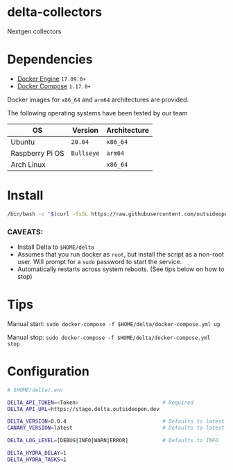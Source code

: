 # delta-collectors
Nextgen collectors

# Dependencies

- [Docker Engine](https://docs.docker.com/get-docker/) `17.09.0+`
- [Docker Compose](https://docs.docker.com/compose/install/) `1.17.0+`

Docker images for `x86_64` and `arm64` architectures are provided.

The following operating systems have been tested by our team

| OS              | Version    | Architecture  |
|-----------------|------------|---------------|
| Ubuntu          | `20.04`    | `x86_64`      |
| Raspberry Pi OS | `Bullseye` | `arm64`       |
| Arch Linux      |            | `x86_64`      |


# Install

```bash
/bin/bash -c "$(curl -fsSL https://raw.githubusercontent.com/outsideopen/delta-collectors/HEAD/install.sh)"
```
### CAVEATS:

- Install Delta to `$HOME/delta`
- Assumes that you run docker as `root`, but install the script as a non-root user. Will prompt for a `sudo` password to start the service.
- Automatically restarts across system reboots. (See tips below on how to stop)

# Tips
Manual start: `sudo docker-compose -f $HOME/delta/docker-compose.yml up`

Manual stop:  `sudo docker-compose -f $HOME/delta/docker-compose.yml stop`

# Configuration

```bash
# $HOME/delta/.env

DELTA_API_TOKEN=<Token>                           # Required
DELTA_API_URL=https://stage.delta.outsideopen.dev

DELTA_VERSION=0.0.4                               # Defaults to latest
CANARY_VERSION=latest                             # Defaults to latest

DELTA_LOG_LEVEL=[DEBUG|INFO|WARN|ERROR]           # Defaults to INFO

DELTA_HYDRA_DELAY=1
DELTA_HYDRA_TASKS=1
```

